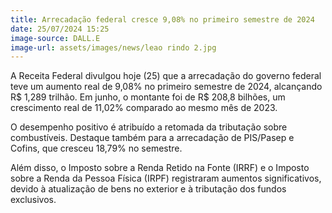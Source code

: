 ```yaml
---
title: Arrecadação federal cresce 9,08% no primeiro semestre de 2024
date: 25/07/2024 15:25
image-source: DALL.E
image-url: assets/images/news/leao rindo 2.jpg
---
```


A Receita Federal divulgou hoje (25) que a arrecadação do governo federal teve um aumento real de 9,08% no primeiro semestre de 2024, alcançando R$ 1,289 trilhão. Em junho, o montante foi de R$ 208,8 bilhões, um crescimento real de 11,02% comparado ao mesmo mês de 2023.

O desempenho positivo é atribuído a retomada da tributação sobre combustíveis. Destaque também para a arrecadação de PIS/Pasep e Cofins, que cresceu 18,79% no semestre.

Além disso, o Imposto sobre a Renda Retido na Fonte (IRRF) e o Imposto sobre a Renda da Pessoa Física (IRPF) registraram aumentos significativos, devido à atualização de bens no exterior e à tributação dos fundos exclusivos.